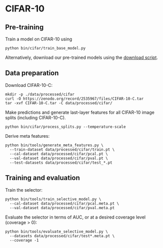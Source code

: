 # CIFAR-10

## Pre-training

Train a model on CIFAR-10 using
```
python bin/cifar/train_base_model.py
```
Alternatively, download our pre-trained models using the [download script](../download_models.sh).

## Data preparation
Download CIFAR-10-C:
```
mkdir -p ./data/processed/cifar
curl -O https://zenodo.org/record/2535967/files/CIFAR-10-C.tar
tar -xvf CIFAR-10-C.tar -C data/processed/cifar/
```

Make predictions and generate last-layer features for all CIFAR-10 image splits (including CIFAR-10-C).
```
python bin/cifar/process_splits.py --temperature-scale
```

Derive meta features:
```
python bin/tools/generate_meta_features.py \
  --train-dataset data/processed/cifar/train.pt \
  --cal-dataset data/processed/cifar/pcal.pt \
  --val-dataset data/processed/cifar/pval.pt \
  --test-datasets data/processed/cifar/test_*.pt
```

## Training and evaluation
Train the selector:
```
python bin/tools/train_selective_model.py \
  --cal-dataset data/processed/cifar/pcal.meta.pt \
  --val-dataset data/processed/cifar/pval.meta.pt
```

Evaluate the selector in terms of AUC, or at a desired coverage level (coverage > 0):
```
python bin/tools/evaluate_selective_model.py \
  --datasets data/processed/cifar/test*.meta.pt \
  --coverage -1
```
